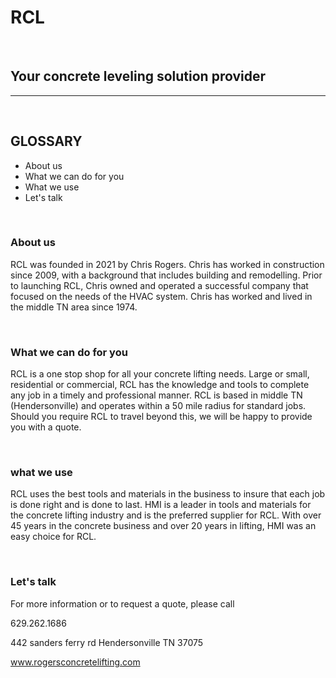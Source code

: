 # RCL

<BR>

## Your concrete leveling solution provider

---

<br>

## GLOSSARY

- About us
- What we can do for you
- What we use
- Let's talk

<br>

### About us

RCL was founded in 2021 by Chris Rogers. Chris has worked in construction since 2009, with a background that includes building and remodelling. Prior to launching RCL, Chris owned and operated a successful company that focused on the needs of the HVAC system. Chris has worked and lived in the middle TN area since 1974.

<br>

### What we can do for you

RCL is a one stop shop for all your concrete lifting needs. Large or small, residential or commercial, RCL has the knowledge and tools to complete any job in a timely and professional manner. RCL is based in middle TN (Hendersonville) and operates within a 50 mile radius for standard jobs. Should you require RCL to travel beyond this, we will be happy to provide you with a quote.

<br>

### what we use

RCL uses the best tools and materials in the business to insure that each job is done right and is done to last. HMI is a leader in tools and materials for the concrete lifting industry and is the preferred supplier for RCL. With over 45 years in the concrete business and over 20 years in lifting, HMI was an easy choice for RCL.

<br>

### Let's talk

For more information or to request a quote, please call

629.262.1686

442 sanders ferry rd
Hendersonville TN 37075
<br>

www.rogersconcretelifting.com
